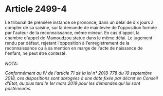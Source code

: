 # Article 2499-4

Le tribunal de première instance se prononce, dans un délai de dix jours à compter de sa saisine, sur la demande de mainlevée de l'opposition formée par l'auteur de la reconnaissance, même mineur. En cas d'appel,     la chambre d'appel de Mamoudzou statue dans le même délai. Le jugement rendu par défaut, rejetant l'opposition à l'enregistrement de la reconnaissance ou à sa mention en marge de l'acte de naissance de l'enfant, ne peut être contesté.<br/><br/><i>NOTA:<p>Conformément au IV de l'article 71 de la loi n° 2018-778 du 10 septembre 2018, ces dispositions sont abrogées à une date fixée par décret en Conseil d'Etat, au plus tard le 1er mars 2019 pour les demandes qui lui sont postérieures.</p></i>